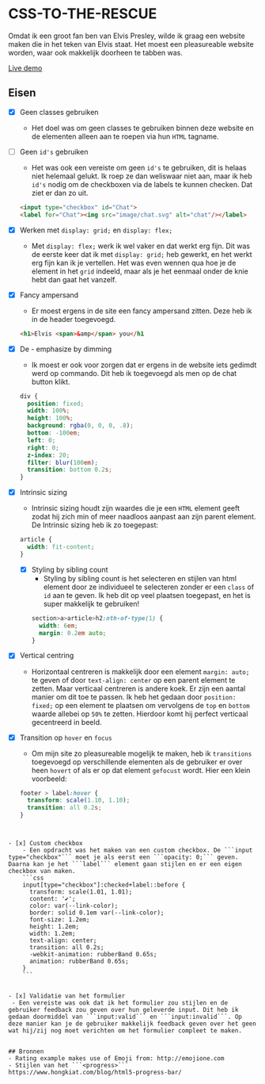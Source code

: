 # CSS-TO-THE-RESCUE
Omdat ik een groot fan ben van Elvis Presley, wilde ik graag een website maken die in het teken van Elvis staat. Het moest een pleasureable website worden, waar ook makkelijk doorheen te tabben was.

[Live demo](https://japgroevemaker.github.io/css-to-the-rescue/styleguide.html)

## Eisen
- [x] Geen classes gebruiken
  - Het doel was om geen classes te gebruiken binnen deze website en de elementen alleen aan te roepen via hun ```HTML``` tagname.


- [ ] Geen ```id's``` gebruiken
  - Het was ook een vereiste om geen ```id's``` te gebruiken, dit is helaas niet helemaal gelukt. Ik roep ze dan weliswaar niet aan, maar ik heb ```id's``` nodig om de checkboxen via de labels te kunnen checken. Dat ziet er dan zo uit.
  ```html
  <input type="checkbox" id="Chat">
  <label for="Chat"><img src="image/chat.svg" alt="chat"/></label>
  ```


- [x] Werken met ```display: grid;``` en ```display: flex;```
  - Met ```display: flex;``` werk ik wel vaker en dat werkt erg fijn. Dit was de eerste keer dat ik met ```display: grid;``` heb gewerkt, en het werkt erg fijn kan ik je vertellen. Het was even wennen qua hoe je de element in het ```grid``` indeeld, maar als je het eenmaal onder de knie hebt dan gaat het vanzelf.


- [x] Fancy ampersand
  - Er moest ergens in de site een fancy ampersand zitten. Deze heb ik in de header toegevoegd.
  ```html
  <h1>Elvis <span>&amp</span> you</h1
  ```


- [x] De - emphasize by dimming
  - Ik moest er ook voor zorgen dat er ergens in de website iets gedimdt werd op commando. Dit heb ik toegevoegd als men op de chat button klikt.
  ```css
  div {
    position: fixed;
    width: 100%;
    height: 100%;
    background: rgba(0, 0, 0, .8);
    bottom: -100em;
    left: 0;
    right: 0;
    z-index: 20;
    filter: blur(100em);
    transition: bottom 0.2s;
  }
  ```

- [x] Intrinsic sizing
  - Intrinsic sizing houdt zijn waardes die je een ```HTML``` element geeft zodat hij zich min of meer naadloos aanpast aan zijn parent element. De Intrinsic sizing heb ik zo toegepast:
  ```css
  article {
    width: fit-content;
  }
  ```

  - [x] Styling by sibling count
    - Styling by sibling count is het selecteren en stijlen van html element door ze individueel te selecteren zonder er een ```class``` of ```id``` aan te geven. Ik heb dit op veel plaatsen toegepast, en het is super makkelijk te gebruiken!
    ```css
    section>a>article>h2:nth-of-type(1) {
      width: 6em;
      margin: 0.2em auto;
    }
    ```

- [x] Vertical centring
  - Horizontaal centreren is makkelijk door een element ```margin: auto;``` te geven of door ```text-align: center``` op een parent element te zetten. Maar verticaal centreren is andere koek. Er zijn een aantal manier om dit toe te passen. Ik heb het gedaan door ```position: fixed;``` op een element te plaatsen om vervolgens de ```top``` en ```bottom``` waarde allebei op ```50%``` te zetten. Hierdoor komt hij perfect verticaal gecentreerd in beeld.


- [x] Transition op ```hover``` en ```focus```
  - Om mijn site zo pleasureable mogelijk te maken, heb ik ```transitions``` toegevoegd op verschillende elementen als de gebruiker er over heen ```hovert``` of als er op dat element ```gefocust``` wordt. Hier een klein voorbeeld:
  ```css
  footer > label:hover {
    transform: scale(1.10, 1.10);
    transition: all 0.2s;
  }
```


- [x] Custom checkbox
    - Een opdracht was het maken van een custom checkbox. De ```input type="checkbox"``` moet je als eerst een ```opacity: 0;``` geven. Daarna kan je het ```label``` element gaan stijlen en er een eigen checkbox van maken.
    ```css
    input[type="checkbox"]:checked+label::before {
      transform: scale(1.01, 1.01);
      content: '✔';
      color: var(--link-color);
      border: solid 0.1em var(--link-color);
      font-size: 1.2em;
      height: 1.2em;
      width: 1.2em;
      text-align: center;
      transition: all 0.2s;
      -webkit-animation: rubberBand 0.65s;
      animation: rubberBand 0.65s;
    }
    ```


- [x] Validatie van het formulier
 - Een vereiste was ook dat ik het formulier zou stijlen en de gebruiker feedback zou geven over hun geleverde input. Dit heb ik gedaan doormiddel van ```input:valid``` en ```input:invalid```. Op deze manier kan je de gebruiker makkelijk feedback geven over het geen wat hij/zij nog moet verichten om het formulier compleet te maken.


## Bronnen
- Rating example makes use of Emoji from: http://emojione.com
- Stijlen van het ```<progress>``` https://www.hongkiat.com/blog/html5-progress-bar/
